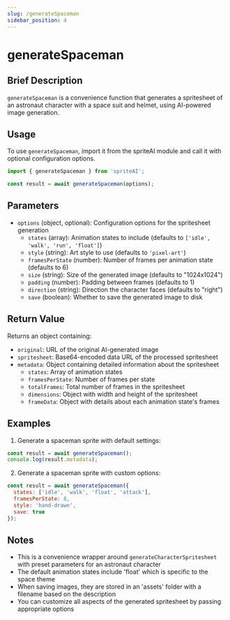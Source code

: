```yaml
---
slug: /generateSpaceman
sidebar_position: 4
---
```


# generateSpaceman

## Brief Description
`generateSpaceman` is a convenience function that generates a spritesheet of an astronaut character with a space suit and helmet, using AI-powered image generation.

## Usage
To use `generateSpaceman`, import it from the spriteAI module and call it with optional configuration options.

```javascript
import { generateSpaceman } from 'spriteAI';

const result = await generateSpaceman(options);
```

## Parameters
- `options` (object, optional): Configuration options for the spritesheet generation
  - `states` (array): Animation states to include (defaults to `['idle', 'walk', 'run', 'float']`)
  - `style` (string): Art style to use (defaults to `'pixel-art'`)
  - `framesPerState` (number): Number of frames per animation state (defaults to 6)
  - `size` (string): Size of the generated image (defaults to "1024x1024")
  - `padding` (number): Padding between frames (defaults to 1)
  - `direction` (string): Direction the character faces (defaults to "right")
  - `save` (boolean): Whether to save the generated image to disk

## Return Value
Returns an object containing:
- `original`: URL of the original AI-generated image
- `spritesheet`: Base64-encoded data URL of the processed spritesheet
- `metadata`: Object containing detailed information about the spritesheet
  - `states`: Array of animation states
  - `framesPerState`: Number of frames per state
  - `totalFrames`: Total number of frames in the spritesheet
  - `dimensions`: Object with width and height of the spritesheet
  - `frameData`: Object with details about each animation state's frames

## Examples

1. Generate a spaceman sprite with default settings:
```javascript
const result = await generateSpaceman();
console.log(result.metadata);
```

2. Generate a spaceman sprite with custom options:
```javascript
const result = await generateSpaceman({
  states: ['idle', 'walk', 'float', 'attack'],
  framesPerState: 8,
  style: 'hand-drawn',
  save: true
});
```

## Notes
- This is a convenience wrapper around `generateCharacterSpritesheet` with preset parameters for an astronaut character
- The default animation states include 'float' which is specific to the space theme
- When saving images, they are stored in an 'assets' folder with a filename based on the description
- You can customize all aspects of the generated spritesheet by passing appropriate options